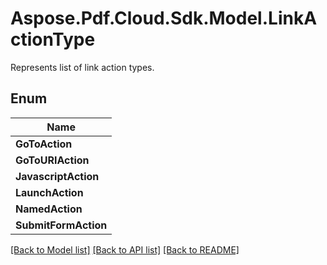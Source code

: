 # Aspose.Pdf.Cloud.Sdk.Model.LinkActionType
Represents list of link action types.

## Enum

| Name |
|------------|
|**GoToAction**| 
|**GoToURIAction**| 
|**JavascriptAction**| 
|**LaunchAction**| 
|**NamedAction**| 
|**SubmitFormAction**| 


[[Back to Model list]](../README.md#documentation-for-models) [[Back to API list]](../README.md#documentation-for-api-endpoints) [[Back to README]](../README.md)

